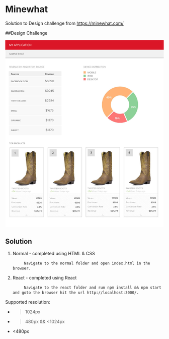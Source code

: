 # Minewhat
Solution to Design challenge from https://minewhat.com/

##Design Challenge

![alt text](sample-page.jpg	"Design")


## Solution
1. Normal - completed using HTML & CSS

            Navigate to the normal folder and open index.html in the browser.
2. React -  completed using React

            Navigate to the react folder and run npm install && npm start and goto the browser hit the url http://localhost:3000/.

Supported resolution:
* >1024px
* >480px && <1024px
* <480px
